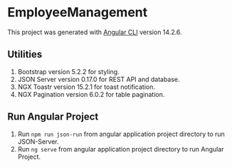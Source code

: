# EmployeeManagement

This project was generated with [Angular CLI](https://github.com/angular/angular-cli) version 14.2.6.

## Utilities

1. Bootstrap version 5.2.2 for styling.
2. JSON Server version 0.17.0 for REST API and database.
3. NGX Toastr version 15.2.1 for toast notification.
4. NGX Pagination version 6.0.2 for table pagination.

## Run Angular Project

1. Run `npm run json-run` from angular application project directory to run JSON-Server.
2. Run `ng serve` from angular application project directory to run Angular Project.
